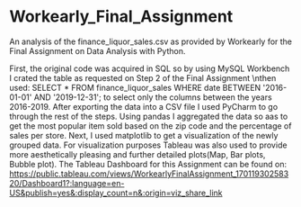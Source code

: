 # Workearly_Final_Assignment
An analysis of the finance_liquor_sales.csv as provided by Workearly for the Final Assignment on Data Analysis with Python.

First, the original code was acquired in SQL so by using MySQL Workbench I crated the table as requested on Step 2 of the Final Assignment
\nthen used:
SELECT *
FROM finance_liquor_sales
WHERE date BETWEEN '2016-01-01' AND '2019-12-31';
to select only the columns between the years 2016-2019.
After exporting the data into a CSV file I used PyCharm to go through the rest of the steps.
Using pandas I aggregated the data so aas to get the most popular item sold
based on the zip code and the percentage of sales per store. 
Next, I used matplotlib to get a visualization of the newly grouped data.
For visualization purposes Tableau was also used to provide more aesthetically pleasing and further 
detailed plots(Map, Bar plots, Bubble plot).
The Tableau Dashboard for this Assignment can be found on:
https://public.tableau.com/views/WorkearlyFinalAssignment_17011930258320/Dashboard1?:language=en-US&publish=yes&:display_count=n&:origin=viz_share_link

